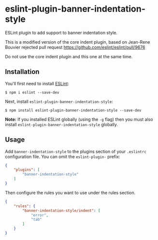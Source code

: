 # eslint-plugin-banner-indentation-style

ESLint plugin to add support to banner indentation style.

This is a modified version of the core indent plugin, based on Jean-Rene Bouvier rejected pull request https://github.com/eslint/eslint/pull/9676

Do not use the core indent plugin and this one at the same time.

## Installation

You'll first need to install [ESLint](http://eslint.org):

```
$ npm i eslint --save-dev
```

Next, install `eslint-plugin-banner-indentation-style`:

```
$ npm install eslint-plugin-banner-indentation-style --save-dev
```

**Note:** If you installed ESLint globally (using the `-g` flag) then you must also install `eslint-plugin-banner-indentation-style` globally.

## Usage

Add `banner-indentation-style` to the plugins section of your `.eslintrc` configuration file. You can omit the `eslint-plugin-` prefix:

```json
{
    "plugins": [
        "banner-indentation-style"
    ]
}
```


Then configure the rules you want to use under the rules section.

```json
{
    "rules": {
        "banner-indentation-style/indent": [
            "error",
            "tab"
        ]
    }
}
```
